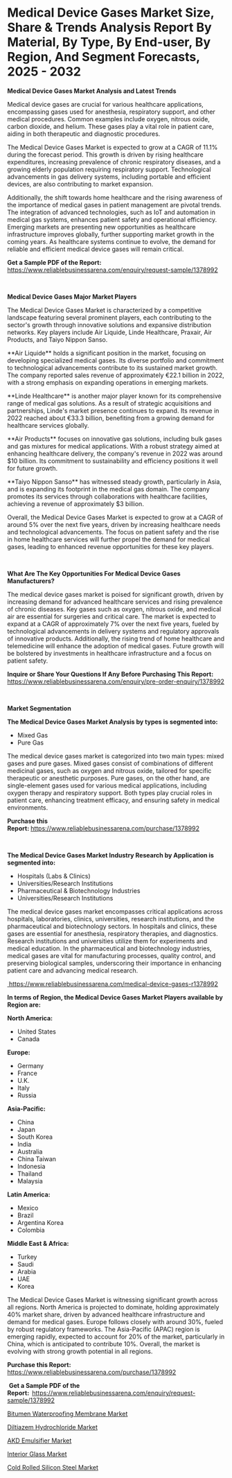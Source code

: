 <p><h1>Medical Device Gases Market Size, Share & Trends Analysis Report By Material, By Type, By End-user, By Region, And Segment Forecasts, 2025 - 2032</h1></p><p><strong>Medical Device Gases Market Analysis and Latest Trends</strong></p>
<p><p>Medical device gases are crucial for various healthcare applications, encompassing gases used for anesthesia, respiratory support, and other medical procedures. Common examples include oxygen, nitrous oxide, carbon dioxide, and helium. These gases play a vital role in patient care, aiding in both therapeutic and diagnostic procedures.</p><p>The Medical Device Gases Market is expected to grow at a CAGR of 11.1% during the forecast period. This growth is driven by rising healthcare expenditures, increasing prevalence of chronic respiratory diseases, and a growing elderly population requiring respiratory support. Technological advancements in gas delivery systems, including portable and efficient devices, are also contributing to market expansion. </p><p>Additionally, the shift towards home healthcare and the rising awareness of the importance of medical gases in patient management are pivotal trends. The integration of advanced technologies, such as IoT and automation in medical gas systems, enhances patient safety and operational efficiency. Emerging markets are presenting new opportunities as healthcare infrastructure improves globally, further supporting market growth in the coming years. As healthcare systems continue to evolve, the demand for reliable and efficient medical device gases will remain critical.</p></p>
<p><strong>Get a Sample PDF of the Report:&nbsp;</strong> <a href="https://www.reliablebusinessarena.com/enquiry/request-sample/1378992?utm_campaign=2033&utm_medium=2&utm_source=Github&utm_content=ia&utm_term=28022025&utm_id=medical-device-gases">https://www.reliablebusinessarena.com/enquiry/request-sample/1378992</a></p>
<p>&nbsp;</p>
<p><strong>Medical Device Gases Major Market Players</strong></p>
<p><p>The Medical Device Gases Market is characterized by a competitive landscape featuring several prominent players, each contributing to the sector's growth through innovative solutions and expansive distribution networks. Key players include Air Liquide, Linde Healthcare, Praxair, Air Products, and Taiyo Nippon Sanso.</p><p>**Air Liquide** holds a significant position in the market, focusing on developing specialized medical gases. Its diverse portfolio and commitment to technological advancements contribute to its sustained market growth. The company reported sales revenue of approximately €22.1 billion in 2022, with a strong emphasis on expanding operations in emerging markets.</p><p>**Linde Healthcare** is another major player known for its comprehensive range of medical gas solutions. As a result of strategic acquisitions and partnerships, Linde's market presence continues to expand. Its revenue in 2022 reached about €33.3 billion, benefiting from a growing demand for healthcare services globally.</p><p>**Air Products** focuses on innovative gas solutions, including bulk gases and gas mixtures for medical applications. With a robust strategy aimed at enhancing healthcare delivery, the company's revenue in 2022 was around $10 billion. Its commitment to sustainability and efficiency positions it well for future growth.</p><p>**Taiyo Nippon Sanso** has witnessed steady growth, particularly in Asia, and is expanding its footprint in the medical gas domain. The company promotes its services through collaborations with healthcare facilities, achieving a revenue of approximately $3 billion.</p><p>Overall, the Medical Device Gases Market is expected to grow at a CAGR of around 5% over the next five years, driven by increasing healthcare needs and technological advancements. The focus on patient safety and the rise in home healthcare services will further propel the demand for medical gases, leading to enhanced revenue opportunities for these key players.</p></p>
<p>&nbsp;</p>
<p><strong>What Are The Key Opportunities For Medical Device Gases Manufacturers?</strong></p>
<p><p>The medical device gases market is poised for significant growth, driven by increasing demand for advanced healthcare services and rising prevalence of chronic diseases. Key gases such as oxygen, nitrous oxide, and medical air are essential for surgeries and critical care. The market is expected to expand at a CAGR of approximately 7% over the next five years, fueled by technological advancements in delivery systems and regulatory approvals of innovative products. Additionally, the rising trend of home healthcare and telemedicine will enhance the adoption of medical gases. Future growth will be bolstered by investments in healthcare infrastructure and a focus on patient safety.</p></p>
<p><strong>Inquire or Share Your Questions If Any Before Purchasing This Report:</strong> <a href="https://www.reliablebusinessarena.com/enquiry/pre-order-enquiry/1378992?utm_campaign=2033&utm_medium=2&utm_source=Github&utm_content=ia&utm_term=28022025&utm_id=medical-device-gases">https://www.reliablebusinessarena.com/enquiry/pre-order-enquiry/1378992</a></p>
<p>&nbsp;</p>
<p><strong>Market Segmentation</strong></p>
<p><strong>The Medical Device Gases Market Analysis by types is segmented into:</strong></p>
<p><ul><li>Mixed Gas</li><li>Pure Gas</li></ul></p>
<p><p>The medical device gases market is categorized into two main types: mixed gases and pure gases. Mixed gases consist of combinations of different medicinal gases, such as oxygen and nitrous oxide, tailored for specific therapeutic or anesthetic purposes. Pure gases, on the other hand, are single-element gases used for various medical applications, including oxygen therapy and respiratory support. Both types play crucial roles in patient care, enhancing treatment efficacy, and ensuring safety in medical environments.</p></p>
<p><strong>Purchase this Report:&nbsp;</strong><a href="https://www.reliablebusinessarena.com/purchase/1378992?utm_campaign=2033&utm_medium=2&utm_source=Github&utm_content=ia&utm_term=28022025&utm_id=medical-device-gases">https://www.reliablebusinessarena.com/purchase/1378992</a></p>
<p>&nbsp;</p>
<p><strong>The Medical Device Gases Market Industry Research by Application is segmented into:</strong></p>
<p><ul><li>Hospitals (Labs & Clinics)</li><li>Universities/Research Institutions</li><li>Pharmaceutical & Biotechnology Industries</li><li>Universities/Research Institutions</li></ul></p>
<p><p>The medical device gases market encompasses critical applications across hospitals, laboratories, clinics, universities, research institutions, and the pharmaceutical and biotechnology sectors. In hospitals and clinics, these gases are essential for anesthesia, respiratory therapies, and diagnostics. Research institutions and universities utilize them for experiments and medical education. In the pharmaceutical and biotechnology industries, medical gases are vital for manufacturing processes, quality control, and preserving biological samples, underscoring their importance in enhancing patient care and advancing medical research.</p></p>
<p><a href="https://www.reliablebusinessarena.com/medical-device-gases-r1378992?utm_campaign=2033&utm_medium=2&utm_source=Github&utm_content=ia&utm_term=28022025&utm_id=medical-device-gases">&nbsp;https://www.reliablebusinessarena.com/medical-device-gases-r1378992</a></p>
<p><strong>In terms of Region, the Medical Device Gases Market Players available by Region are:</strong></p>
<p>
    <p> <strong> North America: </strong>
        <ul>
            <li>United States</li>
            <li>Canada</li>
        </ul>
        </p> 
    <p> <strong> Europe: </strong>
        <ul>
            <li>Germany</li>
            <li>France</li>
            <li>U.K.</li>
            <li>Italy</li>
            <li>Russia</li>
        </ul>
        </p> 
    <p> <strong> Asia-Pacific: </strong>
        <ul>
            <li>China</li>
            <li>Japan</li>
            <li>South Korea</li>
            <li>India</li>
            <li>Australia</li>
            <li>China Taiwan</li>
            <li>Indonesia</li>
            <li>Thailand</li>
            <li>Malaysia</li>
        </ul>
        </p> 
    <p> <strong> Latin America: </strong>
        <ul>
            <li>Mexico</li>
            <li>Brazil</li>
            <li>Argentina Korea</li>
            <li>Colombia</li>
        </ul>
        </p> 
    <p> <strong> Middle East & Africa: </strong>
        <ul>
            <li>Turkey</li>
            <li>Saudi</li>
            <li>Arabia</li>
            <li>UAE</li>
            <li>Korea</li>
        </ul>
    </p>
    </p>
<p><p>The Medical Device Gases Market is witnessing significant growth across all regions. North America is projected to dominate, holding approximately 40% market share, driven by advanced healthcare infrastructure and demand for medical gases. Europe follows closely with around 30%, fueled by robust regulatory frameworks. The Asia-Pacific (APAC) region is emerging rapidly, expected to account for 20% of the market, particularly in China, which is anticipated to contribute 10%. Overall, the market is evolving with strong growth potential in all regions.</p></p>
<p><strong>Purchase this Report: </strong><a href="https://www.reliablebusinessarena.com/purchase/1378992?utm_campaign=2033&utm_medium=2&utm_source=Github&utm_content=ia&utm_term=28022025&utm_id=medical-device-gases">https://www.reliablebusinessarena.com/purchase/1378992</a></p>
<p>&nbsp;<strong>Get a Sample PDF of the Report:&nbsp;&nbsp;</strong><a href="https://www.reliablebusinessarena.com/enquiry/request-sample/1378992?utm_campaign=2033&utm_medium=2&utm_source=Github&utm_content=ia&utm_term=28022025&utm_id=medical-device-gases">https://www.reliablebusinessarena.com/enquiry/request-sample/1378992</a></p>
<p><strong></strong></p>
<p><p><a href="https://github.com/guyotkiferhi/Market-Research-Report-List-1/blob/main/bitumen-waterproofing-membrane-market.md?utm_campaign=2033&utm_medium=2&utm_source=Github&utm_content=ia&utm_term=28022025&utm_id=medical-device-gases">Bitumen Waterproofing Membrane Market</a></p><p><a href="https://github.com/naomaroaoonv/Market-Research-Report-List-1/blob/main/diltiazem-hydrochloride-market.md?utm_campaign=2033&utm_medium=2&utm_source=Github&utm_content=ia&utm_term=28022025&utm_id=medical-device-gases">Diltiazem Hydrochloride Market</a></p><p><a href="https://github.com/zoccohaniech/Market-Research-Report-List-1/blob/main/akd-emulsifier-market.md?utm_campaign=2033&utm_medium=2&utm_source=Github&utm_content=ia&utm_term=28022025&utm_id=medical-device-gases">AKD Emulsifier Market</a></p><p><a href="https://github.com/rrosasdaunas/Market-Research-Report-List-1/blob/main/interior-glass-market.md?utm_campaign=2033&utm_medium=2&utm_source=Github&utm_content=ia&utm_term=28022025&utm_id=medical-device-gases">Interior Glass Market</a></p><p><a href="https://github.com/ancsyanagha/Market-Research-Report-List-1/blob/main/cold-rolled-silicon-steel-market.md?utm_campaign=2033&utm_medium=2&utm_source=Github&utm_content=ia&utm_term=28022025&utm_id=medical-device-gases">Cold Rolled Silicon Steel Market</a></p></p>